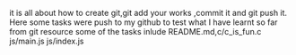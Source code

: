 it is all about how to create git,git add your works ,commit it and git push it.
Here some tasks were push to my github to test what I have learnt so far from git resource
some of the tasks inlude README.md,c/c_is_fun.c
js/main.js
js/index.js
